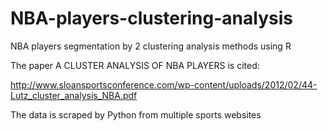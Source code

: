 # NBA-players-clustering-analysis
NBA players segmentation by 2 clustering analysis methods using R

The paper A CLUSTER ANALYSIS OF NBA PLAYERS is cited: 

http://www.sloansportsconference.com/wp-content/uploads/2012/02/44-Lutz_cluster_analysis_NBA.pdf

The data is scraped by Python from multiple sports websites
